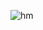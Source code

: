 ![hm](https://user-images.githubusercontent.com/65496901/168440632-d7f5d547-2047-4bc9-9692-40af10e911e7.png)
